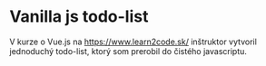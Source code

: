 # Vanilla js todo-list

V kurze o Vue.js na https://www.learn2code.sk/ inštruktor vytvoril jednoduchý todo-list, ktorý som prerobil do čistého javascriptu.